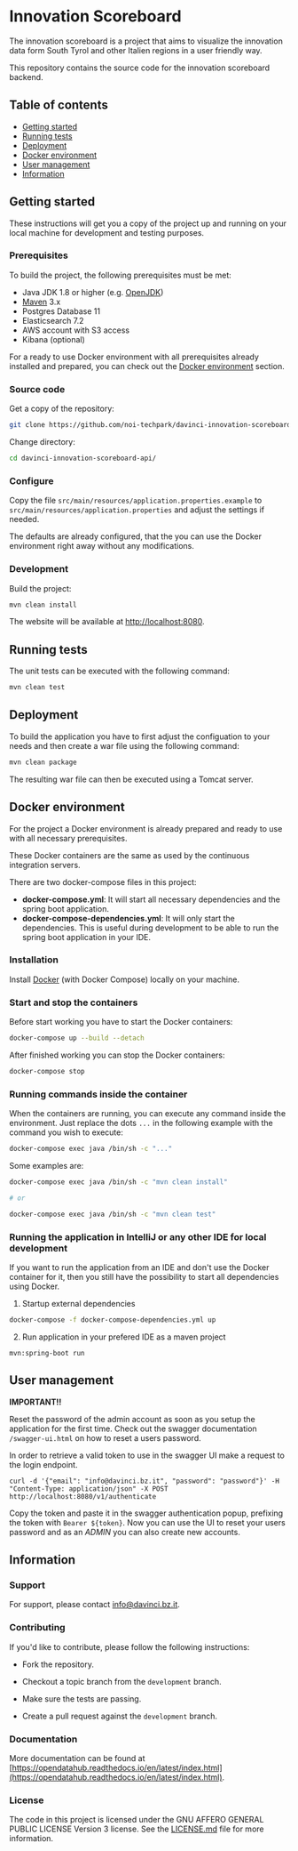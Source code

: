 # Innovation Scoreboard

The innovation scoreboard is a project that aims to visualize the innovation data form South Tyrol and other Italien regions in a user friendly way.

This repository contains the source code for the innovation scoreboard backend.

## Table of contents

- [Getting started](#getting-started)
- [Running tests](#running-tests)
- [Deployment](#deployment)
- [Docker environment](#docker-environment)
- [User management](#user-management)
- [Information](#information)

## Getting started

These instructions will get you a copy of the project up and running
on your local machine for development and testing purposes.

### Prerequisites

To build the project, the following prerequisites must be met:

- Java JDK 1.8 or higher (e.g. [OpenJDK](https://openjdk.java.net/))
- [Maven](https://maven.apache.org/) 3.x
- Postgres Database 11
- Elasticsearch 7.2
- AWS account with S3 access
- Kibana (optional)

For a ready to use Docker environment with all prerequisites already installed and prepared, you can check out the [Docker environment](#docker-environment) section.

### Source code

Get a copy of the repository:

```bash
git clone https://github.com/noi-techpark/davinci-innovation-scoreboard-api.git
```

Change directory:

```bash
cd davinci-innovation-scoreboard-api/
```

### Configure

Copy the file `src/main/resources/application.properties.example` to `src/main/resources/application.properties` and adjust the settings if needed.

The defaults are already configured, that the you can use the Docker environment right away without any modifications.

### Development

Build the project:

```bash
mvn clean install
```

The website will be available at [http://localhost:8080](http://localhost:8080).

## Running tests

The unit tests can be executed with the following command:

```bash
mvn clean test
```

## Deployment

To build the application you have to first adjust the configuation to your needs and then create a war file using the following command:

```bash
mvn clean package
```

The resulting war file can then be executed using a Tomcat server.

## Docker environment

For the project a Docker environment is already prepared and ready to use with all necessary prerequisites.

These Docker containers are the same as used by the continuous integration servers.

There are two docker-compose files in this project:

- **docker-compose.yml**: It will start all necessary dependencies and the spring boot application.
- **docker-compose-dependencies.yml**: It will only start the dependencies. This is useful during development to be able to run the spring boot application in your IDE.

### Installation

Install [Docker](https://docs.docker.com/install/) (with Docker Compose) locally on your machine.

### Start and stop the containers

Before start working you have to start the Docker containers:

```bash
docker-compose up --build --detach
```

After finished working you can stop the Docker containers:

```bash
docker-compose stop
```

### Running commands inside the container

When the containers are running, you can execute any command inside the environment. Just replace the dots `...` in the following example with the command you wish to execute:

```bash
docker-compose exec java /bin/sh -c "..."
```

Some examples are:

```bash
docker-compose exec java /bin/sh -c "mvn clean install"

# or

docker-compose exec java /bin/sh -c "mvn clean test"
```

### Running the application in IntelliJ or any other IDE for local development

If you want to run the application from an IDE and don't use the Docker container for it, then you still have the possibility to start all dependencies using Docker.

1. Startup external dependencies

```bash
docker-compose -f docker-compose-dependencies.yml up
```

2. Run application in your prefered IDE as a maven project

```
mvn:spring-boot run
```

## User management

**IMPORTANT!!**

Reset the password of the admin account as soon as you setup the application for the first time.
Check out the swagger documentation `/swagger-ui.html` on how to reset a users password.

In order to retrieve a valid token to use in the swagger UI make a request to the login endpoint.

```
curl -d '{"email": "info@davinci.bz.it", "password": "password"}' -H "Content-Type: application/json" -X POST http://localhost:8080/v1/authenticate
```

Copy the token and paste it in the swagger authentication popup, prefixing the token with `Bearer ${token}`.
Now you can use the UI to reset your users password and as an *ADMIN* you can also create new accounts.

## Information

### Support

For support, please contact [info@davinci.bz.it](mailto:info@davinci.bz.it).

### Contributing

If you'd like to contribute, please follow the following instructions:

- Fork the repository.

- Checkout a topic branch from the `development` branch.

- Make sure the tests are passing.

- Create a pull request against the `development` branch.

### Documentation

More documentation can be found at [https://opendatahub.readthedocs.io/en/latest/index.html](https://opendatahub.readthedocs.io/en/latest/index.html).

### License

The code in this project is licensed under the GNU AFFERO GENERAL PUBLIC LICENSE Version 3 license. See the [LICENSE.md](LICENSE.md) file for more information.
